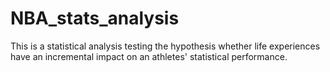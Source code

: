 # NBA_stats_analysis
This is a statistical analysis testing the hypothesis whether life experiences have an incremental impact on an athletes' statistical performance. 

